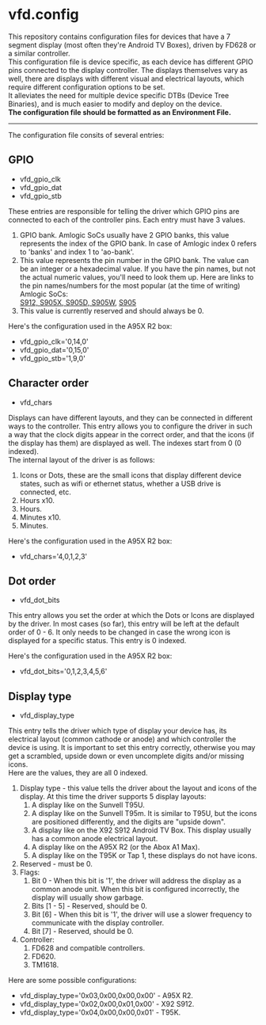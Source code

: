 # vfd.config

This repository contains configuration files for devices that have a 7 segment display (most often they're Android TV Boxes), driven by FD628 or a similar controller.  
This configuration file is device specific, as each device has different GPIO pins connected to the display controller. The displays themselves vary as well, there are displays with different visual and electrical layouts, which require different configuration options to be set.  
It alleviates the need for multiple device specific DTBs (Device Tree Binaries), and is much easier to modify and deploy on the device.  
**The configuration file should be formatted as an Environment File.**
***
The configuration file consits of several entries:

## GPIO
* vfd_gpio_clk
* vfd_gpio_dat
* vfd_gpio_stb

These entries are responsible for telling the driver which GPIO pins are connected to each of the controller pins. Each entry must have 3 values.
1. GPIO bank. Amlogic SoCs usually have 2 GPIO banks, this value represents the index of the GPIO bank. In case of Amlogic index 0 refers to 'banks' and index 1 to 'ao-bank'.
1. This value represents the pin number in the GPIO bank. The value can be an integer or a hexadecimal value. If you have the pin names, but not the actual numeric values, you'll need to look them up. Here are links to the pin names/numbers for the most popular (at the time of writing) Amlogic SoCs:  
[S912, S905X, S905D, S905W](https://github.com/openSUSE/kernel/blob/master/include/dt-bindings/gpio/meson-gxl-gpio.h), [S905](https://github.com/openSUSE/kernel/blob/master/include/dt-bindings/gpio/meson-gxbb-gpio.h)
1. This value is currently reserved and should always be 0.

Here's the configuration used in the A95X R2 box:
* vfd_gpio_clk='0,14,0'
* vfd_gpio_dat='0,15,0'
* vfd_gpio_stb='1,9,0'


## Character order

* vfd_chars

Displays can have different layouts, and they can be connected in different ways to the controller. This entry allows you to configure the driver in such a way that the clock digits appear in the correct order, and that the icons (if the display has them) are displayed as well. The indexes start from 0 (0 indexed).  
The internal layout of the driver is as follows:  
1. Icons or Dots, these are the small icons that display different device states, such as wifi or ethernet status, whether a USB drive is connected, etc.
1. Hours x10.
1. Hours.
1. Minutes x10.
1. Minutes.

Here's the configuration used in the A95X R2 box:
* vfd_chars='4,0,1,2,3'

## Dot order

* vfd_dot_bits

This entry allows you set the order at which the Dots or Icons are displayed by the driver. In most cases (so far), this entry will be left at the default order of 0 - 6. It only needs to be changed in case the wrong icon is displayed for a specific status. This entry is 0 indexed.

Here's the configuration used in the A95X R2 box:
* vfd_dot_bits='0,1,2,3,4,5,6'

## Display type

* vfd_display_type

This entry tells the driver which type of display your device has, its electrical layout (common cathode or anode) and which controller the device is using. It is important to set this entry correctly, otherwise you may get a scrambled, upside down or even uncomplete digits and/or missing icons.  
Here are the values, they are all 0 indexed.

1. Display type - this value tells the driver about the layout and icons of the display. At this time the driver supports 5 display layouts:  
	1. A display like on the Sunvell T95U.
	1. A display like on the Sunvell T95m. It is similar to T95U, but the icons are positioned differently, and the digits are "upside down".
	1. A display like on the X92 S912 Android TV Box. This display usually has a common anode electrical layout.
	1. A display like on the A95X R2 (or the Abox A1 Max).
	1. A display like on the T95K or Tap 1, these displays do not have icons.
1. Reserved - must be 0.
1. Flags:
	1. Bit 0 - When this bit is '1', the driver will address the display as a common anode unit. When this bit is configured incorrectly, the display will usually show garbage.
	1. Bits [1 - 5] - Reserved, should be 0.
	1. Bit [6] - When this bit is '1', the driver will use a slower frequency to communicate with the display controller.
	1. Bit [7] - Reserved, should be 0.
1. Controller:
	1. FD628 and compatible controllers.
	1. FD620.
	1. TM1618.

Here are some possible configurations:
* vfd_display_type='0x03,0x00,0x00,0x00' - A95X R2.
* vfd_display_type='0x02,0x00,0x01,0x00' - X92 S912.
* vfd_display_type='0x04,0x00,0x00,0x01' - T95K.
